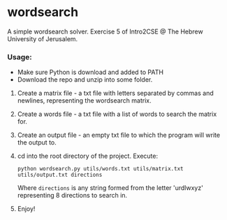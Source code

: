 # wordsearch

A simple wordsearch solver. Exercise 5 of Intro2CSE @ The Hebrew University of Jerusalem.


### Usage:

* Make sure Python is download and added to PATH
* Download the repo and unzip into some folder.


1. Create a matrix file - a txt file with letters separated by commas and newlines, representing the wordsearch matrix.
2. Create a words file - a txt file with a list of words to search the matrix for.
3. Create an output file - an empty txt file to which the program will write the output to.
4. cd into the root directory of the project. Execute:

   `python wordsearch.py utils/words.txt utils/matrix.txt utils/output.txt directions`

   Where `directions` is any string formed from the letter 'urdlwxyz' representing 8 directions to search in.
5. Enjoy!
